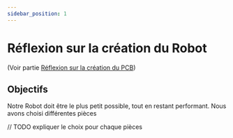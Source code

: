 ```yaml
---
sidebar_position: 1
---
```


# Réflexion sur la création du Robot

(Voir partie [Réflexion sur la création du PCB](../PCB/Reflexion.md))

## Objectifs
Notre Robot doit être le plus petit possible, tout en restant performant.
Nous avons choisi différentes pièces

// TODO expliquer le choix pour chaque pièces